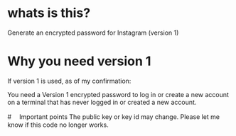 # whats is this?
Generate an encrypted password for Instagram (version 1)

# Why you need version 1
If version 1 is used, as of my confirmation:

You need a Version 1 encrypted password to log in or create a new account on a terminal that has never logged in or created a new account.

#　 Important points
The public key or key id may change. Please let me know if this code no longer works.
